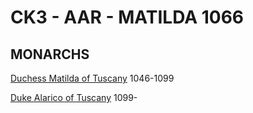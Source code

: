 # CK3 - AAR - MATILDA 1066

## MONARCHS

[Duchess Matilda of Tuscany](p/matilda_bonifacio_canossa_1046.md) 1046-1099

[Duke Alarico of Tuscany](p/alarico_matilda_canossa_1077.md) 1099-


